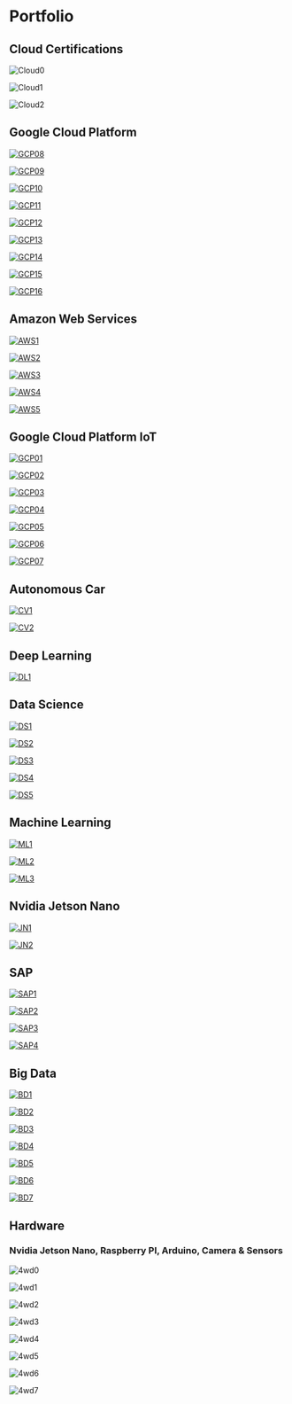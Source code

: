 # Portfolio
## Cloud Certifications

![Cloud0](images/L43.png)

![Cloud1](images/L44.png)

![Cloud2](images/L45.png)

## Google Cloud Platform

[![GCP08](images/L46.png)](jupyter_notebooks/GCP_Anthos_Docker.ipynb)

[![GCP09](images/L47.png)](jupyter_notebooks/GCP_Anthos_Kubernetes.ipynb)

[![GCP10](images/L48.png)](jupyter_notebooks/GCP_GKE_Autopilot1.ipynb)

[![GCP11](images/L49.png)](jupyter_notebooks/GCP_GKE_Autopilot2.ipynb)

[![GCP12](images/L50.png)](jupyter_notebooks/GCP_CR.ipynb)

[![GCP13](images/L51.png)](jupyter_notebooks/GCP_CSR.ipynb)

[![GCP14](images/L53.png)](jupyter_notebooks/GCP_GKE_CICD.ipynb)

[![GCP15](images/L54.png)](jupyter_notebooks/GCP_GKE_Jenkins.ipynb)

[![GCP16](images/L55.png)](jupyter_notebooks/GCP_TF_VM.ipynb)

## Amazon Web Services

[![AWS1](images/L38.png)](jupyter_notebooks/AWS_IoT_Step1.ipynb)

[![AWS2](images/L39.png)](jupyter_notebooks/AWS_IoT_Step2.ipynb)

[![AWS3](images/L40.png)](jupyter_notebooks/AWS_IoT_Step3.ipynb)

[![AWS4](images/L41.png)](jupyter_notebooks/AWS_IoT_Step4.ipynb)

[![AWS5](images/L42.png)](jupyter_notebooks/AWS_IoT_Step5.ipynb)

## Google Cloud Platform IoT

[![GCP01](images/L31.png)](jupyter_notebooks/GCP_IoT_Step1A.ipynb)

[![GCP02](images/L32.png)](jupyter_notebooks/GCP_IoT_Step1B.ipynb)

[![GCP03](images/L33.png)](jupyter_notebooks/GCP_IoT_Step1C.ipynb)

[![GCP04](images/L34.png)](jupyter_notebooks/GCP_IoT_Step1D.ipynb)

[![GCP05](images/L35.png)](jupyter_notebooks/GCP_IoT_Step1E.ipynb)

[![GCP06](images/L36.png)](jupyter_notebooks/GCP_IoT_Step1F.ipynb)

[![GCP07](images/L37.png)](jupyter_notebooks/GCP_IoT_Step1G.ipynb)

## Autonomous Car

[![CV1](images/L13.png)](jupyter_notebooks/CV_Self_Driving_Car.ipynb)

[![CV2](images/L16.png)](jupyter_notebooks/Donkey_Car_Project.ipynb)

## Deep Learning

[![DL1](images/L11.png)](jupyter_notebooks/DL_Image_Classification.ipynb)

## Data Science

[![DS1](images/L01.png)](jupyter_notebooks/DS_eBay_Kleinanzeigen.ipynb)

[![DS2](images/L03.png)](jupyter_notebooks/DS_Dataset_Step1.ipynb)

[![DS3](images/L06.png)](jupyter_notebooks/DS_Dataset_Step2.ipynb)

[![DS4](images/L07.png)](others/log_temp.py)

[![DS5](images/L09.png)](others/log_temp.log)

## Machine Learning

[![ML1](images/L02.png)](jupyter_notebooks/ML_Tensorflow_Iris.ipynb)

[![ML2](images/L05.png)](jupyter_notebooks/ML_Banknote.ipynb)

[![ML3](images/L10.png)](jupyter_notebooks/ML_Linear_Regression.ipynb)

## Nvidia Jetson Nano

[![JN1](images/L12.png)](jupyter_notebooks/Nvidia_Jetson_Nano_GPIO.ipynb)

[![JN2](images/L15.png)](jupyter_notebooks/ROS_RC_Car.ipynb)

## SAP

[![SAP1](images/L04.png)](jupyter_notebooks/SAP_HCP_Sensor_Step1.ipynb)

[![SAP2](images/L08.png)](jupyter_notebooks/SAP_HCP_Sensor_Step2.ipynb)

[![SAP3](images/L22.png)](jupyter_notebooks/SAP_Hana_Azure_A.ipynb)

[![SAP4](images/L24.png)](jupyter_notebooks/SAP_Hana_Azure_B.ipynb)

## Big Data

[![BD1](images/L14.png)](jupyter_notebooks/BD_Spark_Standalone.ipynb)

[![BD2](images/L17.png)](jupyter_notebooks/BD_Hadoop_MapReduce.ipynb)

[![BD3](images/L18.png)](jupyter_notebooks/BD_Hadoop_HDFS.ipynb)

[![BD4](images/L19.png)](jupyter_notebooks/BD_Hadoop_Yarn.ipynb)

[![BD5](images/L20.png)](jupyter_notebooks/BD_Hive.ipynb)

[![BD6](images/L21.png)](jupyter_notebooks/BD_Azure_Hadoop.ipynb)

[![BD7](images/L23.png)](jupyter_notebooks/BD_Azure_Spark.ipynb)

## Hardware

### Nvidia Jetson Nano, Raspberry PI, Arduino, Camera & Sensors

![4wd0](images/donkeycar_main.jpg)

![4wd1](images/cv_car_road.jpg)

![4wd2](images/cv_car_lateral.jpg)

![4wd3](images/cv_car_lateral1.jpg)

![4wd4](images/4wd1.jpg)

![4wd5](images/4wd2.jpg)

![4wd6](images/dl_bmw_car_video.png)

![4wd7](images/dl_red_ball_video.png)